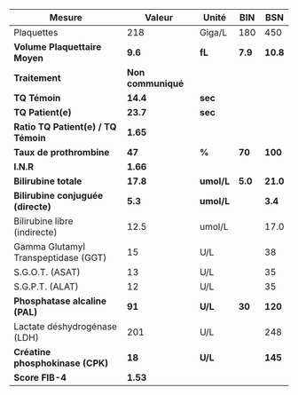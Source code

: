 |               Mesure              |      Valeur      |   Unité  |  BIN  |   BSN  |
|-----------------------------------|------------------|----------|-------|--------|
|             Plaquettes            |        218       |  Giga/L  |  180  |   450  |
|   **Volume Plaquettaire Moyen**   |      **9.6**     |  **fL**  |**7.9**|**10.8**|
|           **Traitement**          |**Non communiqué**|          |       |        |
|           **TQ Témoin**           |     **14.4**     |  **sec** |       |        |
|         **TQ Patient(e)**         |     **23.7**     |  **sec** |       |        |
|**Ratio TQ Patient(e) / TQ Témoin**|     **1.65**     |          |       |        |
|      **Taux de prothrombine**     |      **47**      |   **%**  | **70**| **100**|
|             **I.N.R**             |     **1.66**     |          |       |        |
|       **Bilirubine totale**       |     **17.8**     |**umol/L**|**5.0**|**21.0**|
| **Bilirubine conjuguée (directe)**|      **5.3**     |**umol/L**|       | **3.4**|
|    Bilirubine libre (indirecte)   |       12.5       |  umol/L  |       |  17.0  |
|Gamma Glutamyl Transpeptidase (GGT)|        15        |    U/L   |       |   38   |
|          S.G.O.T. (ASAT)          |        13        |    U/L   |       |   35   |
|          S.G.P.T. (ALAT)          |        12        |    U/L   |       |   35   |
|   **Phosphatase alcaline (PAL)**  |      **91**      |  **U/L** | **30**| **120**|
|    Lactate déshydrogénase (LDH)   |        201       |    U/L   |       |   248  |
|  **Créatine phosphokinase (CPK)** |      **18**      |  **U/L** |       | **145**|
|          **Score FIB-4**          |     **1.53**     |          |       |        |